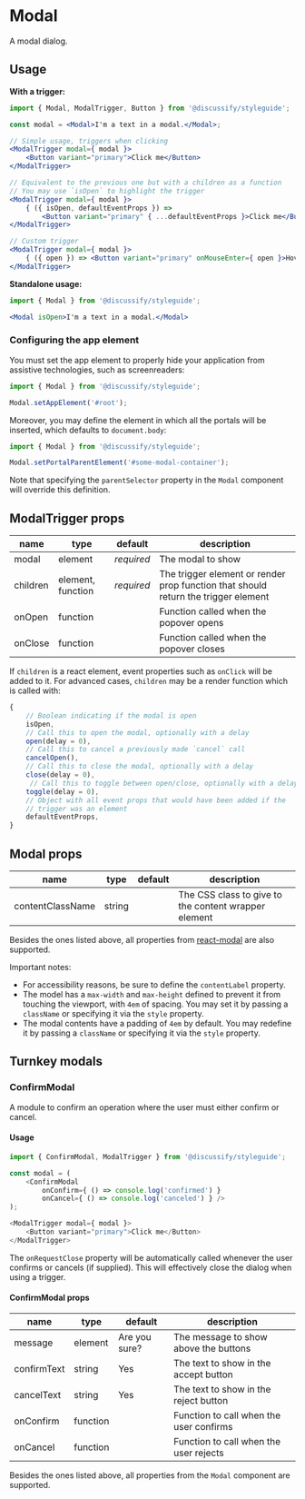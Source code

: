 # Modal

A modal dialog.

## Usage

**With a trigger:**

```jsx
import { Modal, ModalTrigger, Button } from '@discussify/styleguide';

const modal = <Modal>I'm a text in a modal.</Modal>;

// Simple usage, triggers when clicking
<ModalTrigger modal={ modal }>
    <Button variant="primary">Click me</Button>
</ModalTrigger>

// Equivalent to the previous one but with a children as a function
// You may use `isOpen` to highlight the trigger
<ModalTrigger modal={ modal }>
    { ({ isOpen, defaultEventProps }) =>
        <Button variant="primary" { ...defaultEventProps }>Click me</Button> }
</ModalTrigger>

// Custom trigger
<ModalTrigger modal={ modal }>
    { ({ open }) => <Button variant="primary" onMouseEnter={ open }>Hover me</Button> }
</ModalTrigger>
```

**Standalone usage:**

```jsx
import { Modal } from '@discussify/styleguide';

<Modal isOpen>I'm a text in a modal.</Modal>
```

### Configuring the app element

You must set the app element to properly hide your application from assistive technologies, such as screenreaders:

```js
import { Modal } from '@discussify/styleguide';

Modal.setAppElement('#root');
```

Moreover, you may define the element in which all the portals will be inserted, which defaults to `document.body`:

```js
import { Modal } from '@discussify/styleguide';

Modal.setPortalParentElement('#some-modal-container');
```

Note that specifying the `parentSelector` property in the `Modal` component will override this definition.


## ModalTrigger props

| name | type | default | description |
| ---- | ---- | ------- | ----------- |
| modal | element | *required* | The modal to show |
| children | element, function | *required* | The trigger element or render prop function that should return the trigger element |
| onOpen | function | | Function called when the popover opens |
| onClose | function | | Function called when the popover closes |

If `children` is a react element, event properties such as `onClick` will be added to it.
For advanced cases, `children` may be a render function which is called with:

```js
{
    // Boolean indicating if the modal is open
    isOpen,
    // Call this to open the modal, optionally with a delay
    open(delay = 0),
    // Call this to cancel a previously made `cancel` call
    cancelOpen(),
    // Call this to close the modal, optionally with a delay
    close(delay = 0),
     // Call this to toggle between open/close, optionally with a delay
    toggle(delay = 0),
    // Object with all event props that would have been added if the
    // trigger was an element
    defaultEventProps,
}
```

## Modal props

| name | type | default | description |
| ---- | ---- | ------- | ----------- |
| contentClassName | string | | The CSS class to give to the content wrapper element |

Besides the ones listed above, all properties from [react-modal](http://reactcommunity.org/react-modal/#usage) are also supported.

Important notes:

- For accessibility reasons, be sure to define the `contentLabel` property.
- The model has a `max-width` and `max-height` defined to prevent it from touching the viewport, with `4em` of spacing. You may set it by passing a `className` or specifying it via the `style` property.
- The modal contents have a padding of `4em` by default. You may redefine it by passing a `className` or specifying it via the `style` property.

## Turnkey modals

### ConfirmModal

A module to confirm an operation where the user must either confirm or cancel.

#### Usage

```js
import { ConfirmModal, ModalTrigger } from '@discussify/styleguide';

const modal = (
    <ConfirmModal
        onConfirm={ () => console.log('confirmed') }
        onCancel={ () => console.log('canceled') } />
);

<ModalTrigger modal={ modal }>
    <Button variant="primary">Click me</Button>
</ModalTrigger>
```

The `onRequestClose` property will be automatically called whenever the user confirms or cancels (if supplied). This will effectively close the dialog when using a trigger.


#### ConfirmModal props

| name | type | default | description |
| ---- | ---- | ------- | ----------- |
| message | element | Are you sure? | The message to show above the buttons |
| confirmText | string | Yes | The text to show in the accept button |
| cancelText | string | Yes | The text to show in the reject button |
| onConfirm | function | | Function to call when the user confirms |
| onCancel | function | | Function to call when the user rejects |

Besides the ones listed above, all properties from the `Modal` component are supported.
